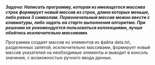 ***Задача: Написать программу, которая из имеющегося массива строк формирует новый массив из строк, длина которых меньше, либо равна 3 символам. Первоначальный массив можно ввести с клавиатуры, либо задать на старте выполнения алгоритма. При решении не рекомендуется пользоваться коллекциями, лучше обойтись исключительно массивами.***

Программа создает массив из элементов из файла data.txt, разделенных запятой, исключительно массивами, формирует новый массив указателей на необходимые элементы и выводит в консоль значения, с возможностью ручного ввода данных.
